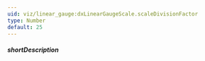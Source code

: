 ```yaml
---
uid: viz/linear_gauge:dxLinearGaugeScale.scaleDivisionFactor
type: Number
default: 25
---
```

##### shortDescription
<!-- Description goes here -->